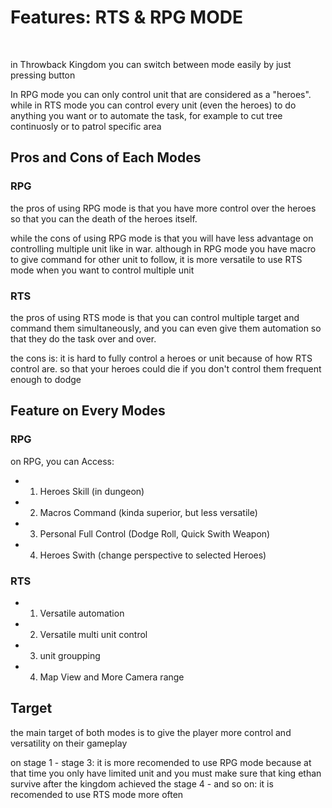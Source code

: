 # Features: RTS & RPG MODE

<br/>

in Throwback Kingdom you can switch between mode easily by just pressing <Tab> button

In RPG mode you can only control unit that are considered as a "heroes".
while in RTS mode you can control every unit (even the heroes) to do anything you want or to automate
the task, for example to cut tree continuosly or to patrol specific area

## Pros and Cons of Each Modes
### RPG
the pros of using RPG mode is that you have more control over the heroes so that you can the death of the 
heroes itself.

while the cons of using RPG mode is that you will have less advantage on controlling multiple unit like in 
war. although in RPG mode you have macro to give command for other unit to follow, it is more versatile to 
use RTS mode when you want to control multiple unit

### RTS
the pros of using RTS mode is that you can control multiple target and command them simultaneously, 
and you can even give them automation so that they do the task over and over.

the cons is: it is hard to fully control a heroes or unit because of how RTS control are. 
so that your heroes could die if you don't control them frequent enough to dodge 

## Feature on Every Modes
### RPG
on RPG, you can Access:
- 1. Heroes Skill (in dungeon)
- 2. Macros Command (kinda superior, but less versatile)
- 3. Personal Full Control (Dodge Roll, Quick Swith Weapon)
- 4. Heroes Swith (change perspective to selected Heroes)


### RTS
- 1. Versatile automation
- 2. Versatile multi unit control
- 3. unit groupping
- 4. Map View and More Camera range

## Target
the main target of both modes is to give the player more control and versatility on their gameplay 

on stage 1 - stage 3: it is more recomended to use RPG mode because at that time you only have limited unit 
and you must make sure that king ethan survive 
after the kingdom achieved the stage 4 - and so on: it is recomended to use RTS mode more often
